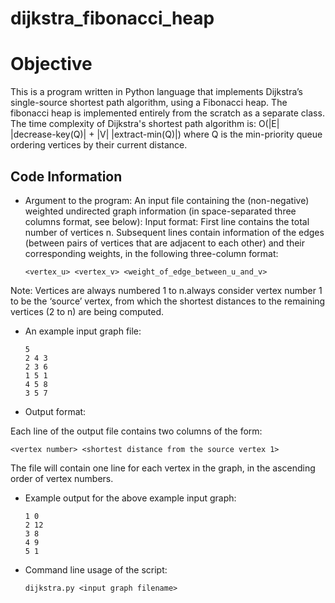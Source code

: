 # dijkstra_fibonacci_heap
# Objective
This is a program written in Python language that implements Dijkstra’s single-source shortest path algorithm, 
using a Fibonacci heap. The fibonacci heap is implemented entirely from the scratch as a separate class. 
The time complexity of Dijkstra's shortest path algorithm is:
O(|E| |decrease-key(Q)| + |V| |extract-min(Q)|)
where Q is the min-priority queue ordering vertices by their current distance. 



## Code Information
- Argument to the program: 
An input file containing the (non-negative) weighted
undirected graph information (in space-separated three columns format, see below):
Input format: First line contains the total number of vertices n. Subsequent
lines contain information of the edges (between pairs of vertices that are adjacent
to each other) and their corresponding weights, in the following three-column format:

      <vertex_u> <vertex_v> <weight_of_edge_between_u_and_v> 

Note: Vertices are always numbered 1 to n.always consider vertex 
number 1 to be the ‘source’ vertex, from which the shortest 
distances to the remaining vertices (2 to n) are being computed.

- An example input graph file:

      5
      2 4 3
      2 3 6
      1 5 1
      4 5 8
      3 5 7


- Output format: 

Each line of the output file contains two columns of the form: 

    <vertex number> <shortest distance from the source vertex 1>
    
The file will contain one line for each vertex in the graph, in the ascending order
of vertex numbers.


- Example output for the above example input graph:

      1 0
      2 12
      3 8
      4 9
      5 1



- Command line usage of the script:

      dijkstra.py <input graph filename>





